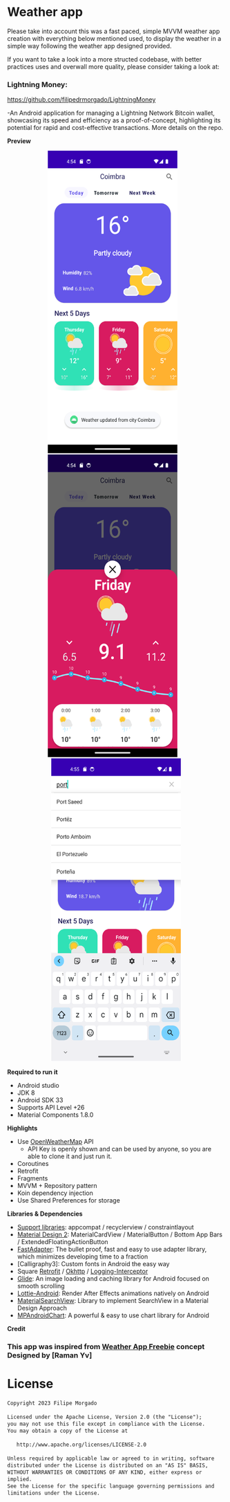 # Weather app

Please take into account this was a fast paced, simple MVVM weather app creation with everything below mentioned used, to display the weather in a simple way following the weather app designed provided.

If you want to take a look into a more structed codebase, with better practices uses and overwall more quality, please consider taking a look at: 

### Lightning Money: 
https://github.com/filipedrmorgado/LightningMoney

-An Android application for managing a Lightning Network Bitcoin wallet, showcasing its speed and efficiency as a proof-of-concept, highlighting its potential for rapid and cost-effective transactions. More details on the repo.

**Preview**

<div align="center">
  <img src="images/screenshot_1.png?raw=true" width="300" height="700" alt="Image 1">
  &nbsp;&nbsp;&nbsp; <!-- Add more "&nbsp;" as needed for spacing -->
  <img src="images/screenshot_2.png?raw=true" width="300" height="700" alt="Image 2">
  &nbsp;&nbsp;&nbsp;
  <img src="images/screenshot_3.png?raw=true" width="300" height="700" alt="Image 3">
</div>


**Required to run it**
- Android studio
- JDK 8
- Android SDK 33
- Supports API Level +26
- Material Components 1.8.0

**Highlights**
- Use [OpenWeatherMap](https://www.weatherapi.com/) API
    - API Key is openly shown and can be used by anyone, so you are able to clone it and just run it.
- Coroutines 
- Retrofit
- Fragments
- MVVM + Repository pattern
- Koin dependency injection
- Use Shared Preferences for storage

**Libraries & Dependencies**
- [Support libraries]: appcompat / recyclerview / constraintlayout
- [Material Design 2]: MaterialCardView / MaterialButton / Bottom App Bars / ExtendedFloatingActionButton
- [FastAdapter]: The bullet proof, fast and easy to use adapter library, which minimizes developing time to a fraction
- [Calligraphy3]: Custom fonts in Android the easy way
- Square [Retrofit] / [Okhttp] / [Logging-Interceptor]
- [Glide]: An image loading and caching library for Android focused on smooth scrolling
- [Lottie-Android]: Render After Effects animations natively on Android
- [MaterialSearchView]: Library to implement SearchView in a Material Design Approach
- [MPAndroidChart]: A powerful & easy to use chart library for Android

**Credit**

### This app was inspired from [Weather App Freebie] concept Designed by [Raman Yv] 

# License

    Copyright 2023 Filipe Morgado

    Licensed under the Apache License, Version 2.0 (the "License");
    you may not use this file except in compliance with the License.
    You may obtain a copy of the License at

       http://www.apache.org/licenses/LICENSE-2.0

    Unless required by applicable law or agreed to in writing, software
    distributed under the License is distributed on an "AS IS" BASIS,
    WITHOUT WARRANTIES OR CONDITIONS OF ANY KIND, either express or implied.
    See the License for the specific language governing permissions and
    limitations under the License.
    
[Weather App Freebie]: https://www.uplabs.com/posts/weather-app-freebie    
[OpenWeatherMap]: (https://www.weatherapi.com/)
[Support libraries]: https://developer.android.com/jetpack/androidx/
[Material Design 2]: https://material.io/develop/android/
[FastAdapter]: https://github.com/mikepenz/FastAdapter
[Retrofit]: https://github.com/square/retrofit
[Okhttp]: https://github.com/square/okhttp
[Logging-Interceptor]: https://github.com/square/okhttp/tree/master/okhttp-logging-interceptor
[Glide]: https://github.com/bumptech/glide
[Lottie-Android]: https://github.com/airbnb/lottie-android
[MaterialSearchView]: https://github.com/MiguelCatalan/MaterialSearchView
[MPAndroidChart]: https://github.com/PhilJay/MPAndroidChart
[ButterKnife]: https://github.com/JakeWharton/butterknife

